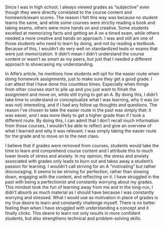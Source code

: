   Since I was in high school, I always viewed grades as “subjective” even though they were directly correlated to the course content and homework/exam scores. The reason I felt this way was because no student learns the same, and while some courses were strictly reading a book and taking exams, others were more hands on and creative. Some students excelled at memorizing facts and getting an A on a timed exam, while others needed a more creative and hands on approach. I was and still am one of those students who need to learn by doing, and not by reading a textbook. Because of this, I wouldn’t do very well on standardized tests or exams that were just memorization. It didn’t mean I didn’t understand the course content or wasn’t as smart as my peers, but just that I needed a different approach to showcasing my understanding.

  In Alfie’s article, he mentions how students will opt for the easier route when doing homework assignments, just to make sure they get a good grade. I can attest that I have done this countless times. Especially when things from other courses start to pile up and you just want to finish the assignment and move on, while still trying to get an A. By doing this, I didn’t take time to understand or conceptualize what I was learning, why it was (or was not) interesting, and if I had any follow up thoughts and questions. The reason I’ve chosen to take the easier route in the past was simply that: it was easier, and I was more likely to get a higher grade than if I took a different route. By doing this, I can admit that I don’t recall much information from those courses, I wouldn’t be able to reflect and give an overview of what I learned and why it was relevant. I was simply taking the easier route for the grade and to move on to the next class.

  I believe that if grades were removed from courses, students would take the time to learn and comprehend course content and I attribute this to much lower levels of stress and anxiety. In my opinion, the stress and anxiety associated with grades only leads to burn out and takes away a student’s passion for learning. I wouldn’t call striving for an A “motivating” but rather discouraging. It seems to be striving for perfection, rather than slowing down, engaging with the content, and reflecting on it. I have struggled in the past with being a perfectionist and constantly worrying about my grades. This mindset took the fun of learning away from me and in the long-run, I didn’t absorb as much material as I should have because I was constantly worrying and stressed. What I would use as motivation in place of grades is my true desire to learn and constantly challenge myself. There is no better feeling than when I have struggled with understanding a concept and it finally clicks. This desire to learn not only results in more confident students, but also strengthens technical and problem-solving skills.   
